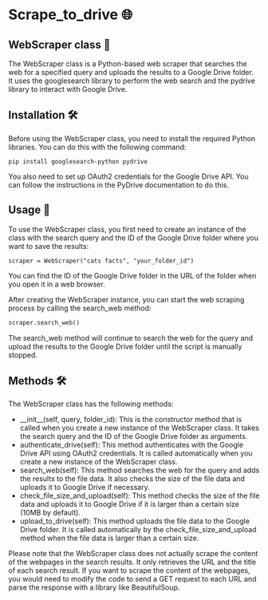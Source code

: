 # Scrape_to_drive 🌐

## WebScraper class 🤖

The WebScraper class is a Python-based web scraper that searches the web for a specified query and uploads the results to a Google Drive folder. It uses the googlesearch library to perform the web search and the pydrive library to interact with Google Drive.

## Installation 🛠

Before using the WebScraper class, you need to install the required Python libraries. You can do this with the following command:

```
pip install googlesearch-python pydrive
```

You also need to set up OAuth2 credentials for the Google Drive API. You can follow the instructions in the PyDrive documentation to do this.

## Usage 🚀

To use the WebScraper class, you first need to create an instance of the class with the search query and the ID of the Google Drive folder where you want to save the results:

```
scraper = WebScraper("cats facts", "your_folder_id")
```

You can find the ID of the Google Drive folder in the URL of the folder when you open it in a web browser.

After creating the WebScraper instance, you can start the web scraping process by calling the search_web method:

```python
scraper.search_web()
```

The search_web method will continue to search the web for the query and upload the results to the Google Drive folder until the script is manually stopped.

## Methods 🛠

The WebScraper class has the following methods:

- \_\_init\_\_(self, query, folder_id): This is the constructor method that is called when you create a new instance of the WebScraper class. It takes the search query and the ID of the Google Drive folder as arguments.
- authenticate_drive(self): This method authenticates with the Google Drive API using OAuth2 credentials. It is called automatically when you create a new instance of the WebScraper class.
- search_web(self): This method searches the web for the query and adds the results to the file data. It also checks the size of the file data and uploads it to Google Drive if necessary.
- check_file_size_and_upload(self): This method checks the size of the file data and uploads it to Google Drive if it is larger than a certain size (10MB by default).
- upload_to_drive(self): This method uploads the file data to the Google Drive folder. It is called automatically by the check_file_size_and_upload method when the file data is larger than a certain size.

Please note that the WebScraper class does not actually scrape the content of the webpages in the search results. It only retrieves the URL and the title of each search result. If you want to scrape the content of the webpages, you would need to modify the code to send a GET request to each URL and parse the response with a library like BeautifulSoup.
